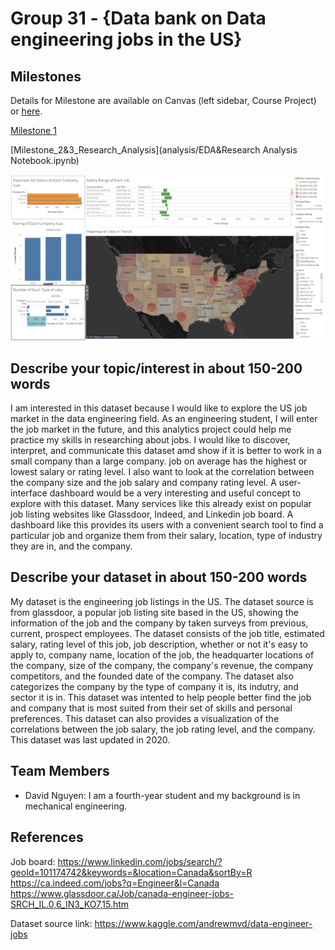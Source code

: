 # Group 31 - {Data bank on Data engineering jobs in the US}


## Milestones

Details for Milestone are available on Canvas (left sidebar, Course Project) or [here](https://firas.moosvi.com/courses/data301/project/milestone01.html).

[Milestone 1](analysis/milestone1.ipynb)

[Milestone_2&3_Research_Analysis](analysis/EDA&Research Analysis Notebook.ipynb)

![Milestone 4](images/Dashboard_Image.png)

## Describe your topic/interest in about 150-200 words

I am interested in this dataset because I would like to explore the US job market in the data engineering field.
As an engineering student, I will enter the job market in the future, and this analytics project could help me practice my skills in researching about jobs.
I would like to discover, interpret, and communicate this dataset amd show if it is better to work in a small company than a large company. job on average has the highest or lowest salary or rating level.
I also want to look at the correlation between the company size and the job salary and company rating level.
A user-interface dashboard would be a very interesting and useful concept to explore with this dataset. Many services like this already exist on popular job listing websites like Glassdoor, Indeed, and Linkedin job board.
A dashboard like this provides its users with a convenient search tool to find a particular job and organize them from their salary, location, type of industry they are in, and the company.

## Describe your dataset in about 150-200 words

My dataset is the engineering job listings in the US. The dataset source is from glassdoor, a popular job listing site based in the US, 
showing the information of the job and the company by taken surveys from previous, current, prospect employees.
The dataset consists of the job title, estimated salary, rating level of this job, job description, whether or not it's easy to apply to, company name, location of the job, 
the headquarter locations of the company, size of the company, the company's revenue, the company competitors, and the founded date of the company. 
The dataset also categorizes the company by the type of company it is, its indutry, and sector it is in. 
This dataset was intented to help people better find the job and company that is most suited from their set of skills and personal preferences.
This dataset can also provides a visualization of the correlations between the job salary, the job rating level, and the company.
This dataset was last updated in 2020. 

## Team Members

- David Nguyen: I am a fourth-year student and my background is in mechanical engineering.

## References

Job board:
https://www.linkedin.com/jobs/search/?geoId=101174742&keywords=&location=Canada&sortBy=R
https://ca.indeed.com/jobs?q=Engineer&l=Canada
https://www.glassdoor.ca/Job/canada-engineer-jobs-SRCH_IL.0,6_IN3_KO7,15.htm

Dataset source link:
https://www.kaggle.com/andrewmvd/data-engineer-jobs

